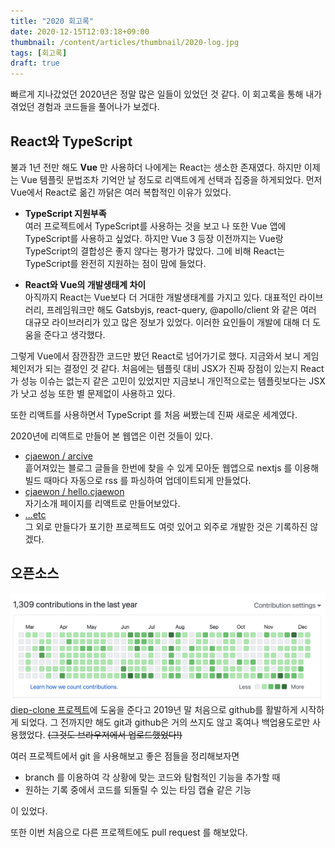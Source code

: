 ```yaml
---
title: "2020 회고록"
date: 2020-12-15T12:03:18+09:00
thumbnail: /content/articles/thumbnail/2020-log.jpg
tags: [회고록]
draft: true
---
```


빠르게 지나갔었던 2020년은 정말 많은 일들이 있었던 것 같다. 이 회고록을 통해 내가 겪었던 경험과 코드들을 풀어나가 보겠다.

## React와 TypeScript
불과 1년 전만 해도 **Vue** 만 사용하더 나에게는 React는 생소한 존재였다. 하지만 이제는 Vue 템플릿 문법조차 기억안 날 정도로 리액트에게 선택과 집중을 하게되었다.
먼저 Vue에서 React로 옮긴 까닭은 여러 복합적인 이유가 있었다. 

- **TypeScript 지원부족**  
여러 프로젝트에서 TypeScript를 사용하는 것을 보고 나 또한 Vue 앱에 TypeScript를 사용하고 싶었다. 하지만 Vue 3 등장 이전까지는 Vue랑 TypeScript의 결합성은 좋지 않다는 평가가 많았다.
그에 비해 React는 TypeScript를 완전히 지원하는 점이 맘에 들었다.

- **React와 Vue의 개발생태계 차이**  
아직까지 React는 Vue보다 더 거대한 개발생태계를 가지고 있다. 대표적인 라이브러리, 프레임워크만 해도 Gatsbyjs, react-query, @apollo/client 와 같은 여러 대규모 라이브러리가 있고
많은 정보가 있었다. 이러한 요인들이 개발에 대해 더 도움을 준다고 생각했다.

그렇게 Vue에서 잠깐잠깐 코드만 봤던 React로 넘어가기로 했다. 지금와서 보니 게임 체인저가 되는 결정인 것 같다. 처음에는 템플릿 대비 JSX가 진짜 장점이 있는지 React가 성능 이슈는 없는지 같은 고민이
있었지만 지금보니 개인적으로는 템플릿보다는 JSX가 낫고 성능 또한 별 문제없이 사용하고 있다. 

또한 리액트를 사용하면서 TypeScript 를 처음 써봤는데 진짜 새로운 세계였다.

2020년에 리액트로 만들어 본 웹앱은 이런 것들이 있다.
- [cjaewon / arcive](https://github.com/cjaewon/archive)  
흩어져있는 블로그 글들을 한번에 찾을 수 있게 모아둔 웹앱으로 nextjs 를 이용해 빌드 때마다 자동으로 rss 를 파싱하여 업데이트되게 만들었다.
- [cjaewon / hello.cjaewon](https://github.com/cjaewon/hello.cjaewon)  
자기소개 페이지를 리액트로 만들어보았다.
- [...etc]()  
그 외로 만들다가 포기한 프로젝트도 여럿 있어고 외주로 개발한 것은 기록하진 않겠다.

## 오픈소스
![github](/content/articles/2020/git-contributions.png)
[diep-clone 프로젝트](https://github.com/Diep-clone/diep-clone)에 도움을 준다고 2019년 말 처음으로 github를 활발하게 시작하게 되었다. 그 전까지만 해도 git과 github은 거의 쓰지도 않고 혹여나 백업용도로만 사용했었다.
~~(그것도 브라우저에서 업로드했었다!)~~

여러 프로젝트에서 git 을 사용해보고 좋은 점들을 정리해보자면 

- branch 를 이용하여 각 상황에 맞는 코드와 탐험적인 기능을 추가할 때
- 원하는 기록 중에서 코드를 되돌릴 수 있는 타임 캡슐 같은 기능 

이 있었다.

또한 이번 처음으로 다른 프로젝트에도 pull request 를 해보았다.